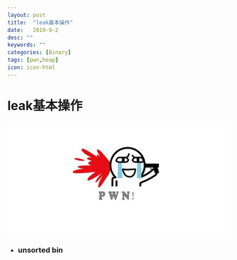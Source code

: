 ```yaml
---
layout: post
title:  "leak基本操作"
date:   2019-9-2
desc: ""
keywords: ""
categories: [Binary]
tags: [pwn,heap]
icon: icon-html
---
```


# leak基本操作

![11](https://raw.githubusercontent.com/AiDaiP/images/master/pwn/11.png)

* ###  unsorted bin

   